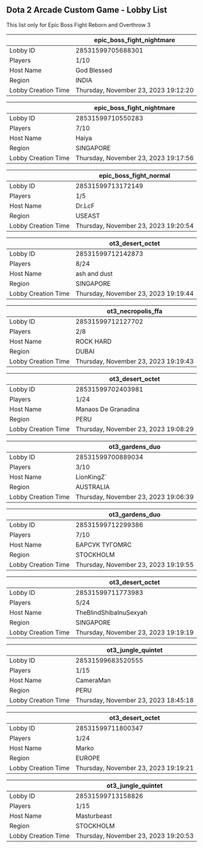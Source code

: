 ## Dota 2 Arcade Custom Game - Lobby List

This list only for Epic Boss Fight Reborn and Overthrow 3

|  | epic_boss_fight_nightmare |
| ------ | ------ |
| Lobby ID | 28531599705688301 |
| Players | 1/10 |
| Host Name | God Blessed |
| Region | INDIA |
| Lobby Creation Time | Thursday, November 23, 2023 19:12:20 |


|  | epic_boss_fight_nightmare |
| ------ | ------ |
| Lobby ID | 28531599710550283 |
| Players | 7/10 |
| Host Name | Haiya |
| Region | SINGAPORE |
| Lobby Creation Time | Thursday, November 23, 2023 19:17:56 |


|  | epic_boss_fight_normal |
| ------ | ------ |
| Lobby ID | 28531599713172149 |
| Players | 1/5 |
| Host Name | Dr.LcF |
| Region | USEAST |
| Lobby Creation Time | Thursday, November 23, 2023 19:20:54 |


|  | ot3_desert_octet |
| ------ | ------ |
| Lobby ID | 28531599712142873 |
| Players | 8/24 |
| Host Name | ash and dust |
| Region | SINGAPORE |
| Lobby Creation Time | Thursday, November 23, 2023 19:19:44 |


|  | ot3_necropolis_ffa |
| ------ | ------ |
| Lobby ID | 28531599712127702 |
| Players | 2/8 |
| Host Name | ROCK HARD |
| Region | DUBAI |
| Lobby Creation Time | Thursday, November 23, 2023 19:19:43 |


|  | ot3_desert_octet |
| ------ | ------ |
| Lobby ID | 28531599702403981 |
| Players | 1/24 |
| Host Name | Manaos De Granadina |
| Region | PERU |
| Lobby Creation Time | Thursday, November 23, 2023 19:08:29 |


|  | ot3_gardens_duo |
| ------ | ------ |
| Lobby ID | 28531599700889034 |
| Players | 3/10 |
| Host Name | LionKingZ` |
| Region | AUSTRALIA |
| Lobby Creation Time | Thursday, November 23, 2023 19:06:39 |


|  | ot3_gardens_duo |
| ------ | ------ |
| Lobby ID | 28531599712299386 |
| Players | 7/10 |
| Host Name | БАРСУК ТУГОМЯС |
| Region | STOCKHOLM |
| Lobby Creation Time | Thursday, November 23, 2023 19:19:55 |


|  | ot3_desert_octet |
| ------ | ------ |
| Lobby ID | 28531599711773983 |
| Players | 5/24 |
| Host Name | TheBlindShibaInuSexyah |
| Region | SINGAPORE |
| Lobby Creation Time | Thursday, November 23, 2023 19:19:19 |


|  | ot3_jungle_quintet |
| ------ | ------ |
| Lobby ID | 28531599683520555 |
| Players | 1/15 |
| Host Name | CameraMan |
| Region | PERU |
| Lobby Creation Time | Thursday, November 23, 2023 18:45:18 |


|  | ot3_desert_octet |
| ------ | ------ |
| Lobby ID | 28531599711800347 |
| Players | 1/24 |
| Host Name | Marko |
| Region | EUROPE |
| Lobby Creation Time | Thursday, November 23, 2023 19:19:21 |


|  | ot3_jungle_quintet |
| ------ | ------ |
| Lobby ID | 28531599713158826 |
| Players | 1/15 |
| Host Name | Masturbeast |
| Region | STOCKHOLM |
| Lobby Creation Time | Thursday, November 23, 2023 19:20:53 |


